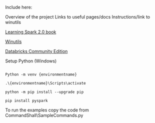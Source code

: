 Include here:

Overview of the project
Links to useful pages/docs
Instructions/link to winutils

[Learning Spark 2.0 book](https://pages.databricks.com/rs/094-YMS-629/images/LearningSpark2.0.pdf)

[Winutils](https://github.com/steveloughran/winutils)

[Databricks Community Edition](https://docs.databricks.com/getting-started/community-edition.html)

Setup Python (Windows)

```

Python -m venv {environmentname} 

.\{environmentname}\Scripts\activate

python -m pip install --upgrade pip

pip install pyspark

```

To run the examples copy the code from CommandShall\SampleCommands.py